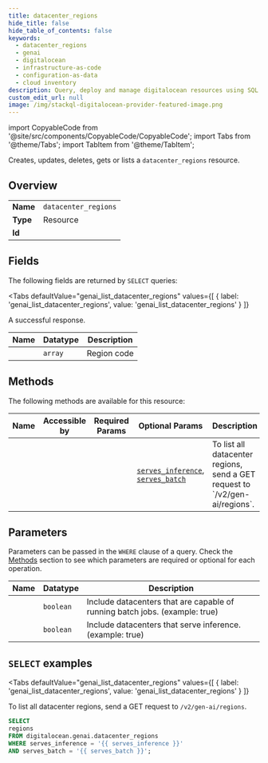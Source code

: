 ```yaml
--- 
title: datacenter_regions
hide_title: false
hide_table_of_contents: false
keywords:
  - datacenter_regions
  - genai
  - digitalocean
  - infrastructure-as-code
  - configuration-as-data
  - cloud inventory
description: Query, deploy and manage digitalocean resources using SQL
custom_edit_url: null
image: /img/stackql-digitalocean-provider-featured-image.png
---
```


import CopyableCode from '@site/src/components/CopyableCode/CopyableCode';
import Tabs from '@theme/Tabs';
import TabItem from '@theme/TabItem';

Creates, updates, deletes, gets or lists a <code>datacenter_regions</code> resource.

## Overview
<table><tbody>
<tr><td><b>Name</b></td><td><code>datacenter_regions</code></td></tr>
<tr><td><b>Type</b></td><td>Resource</td></tr>
<tr><td><b>Id</b></td><td><CopyableCode code="digitalocean.genai.datacenter_regions" /></td></tr>
</tbody></table>

## Fields

The following fields are returned by `SELECT` queries:

<Tabs
    defaultValue="genai_list_datacenter_regions"
    values={[
        { label: 'genai_list_datacenter_regions', value: 'genai_list_datacenter_regions' }
    ]}
>
<TabItem value="genai_list_datacenter_regions">

A successful response.

<table>
<thead>
    <tr>
    <th>Name</th>
    <th>Datatype</th>
    <th>Description</th>
    </tr>
</thead>
<tbody>
<tr>
    <td><CopyableCode code="regions" /></td>
    <td><code>array</code></td>
    <td>Region code</td>
</tr>
</tbody>
</table>
</TabItem>
</Tabs>

## Methods

The following methods are available for this resource:

<table>
<thead>
    <tr>
    <th>Name</th>
    <th>Accessible by</th>
    <th>Required Params</th>
    <th>Optional Params</th>
    <th>Description</th>
    </tr>
</thead>
<tbody>
<tr>
    <td><a href="#genai_list_datacenter_regions"><CopyableCode code="genai_list_datacenter_regions" /></a></td>
    <td><CopyableCode code="select" /></td>
    <td></td>
    <td><a href="#parameter-serves_inference"><code>serves_inference</code></a>, <a href="#parameter-serves_batch"><code>serves_batch</code></a></td>
    <td>To list all datacenter regions, send a GET request to `/v2/gen-ai/regions`.</td>
</tr>
</tbody>
</table>

## Parameters

Parameters can be passed in the `WHERE` clause of a query. Check the [Methods](#methods) section to see which parameters are required or optional for each operation.

<table>
<thead>
    <tr>
    <th>Name</th>
    <th>Datatype</th>
    <th>Description</th>
    </tr>
</thead>
<tbody>
<tr id="parameter-serves_batch">
    <td><CopyableCode code="serves_batch" /></td>
    <td><code>boolean</code></td>
    <td>Include datacenters that are capable of running batch jobs. (example: true)</td>
</tr>
<tr id="parameter-serves_inference">
    <td><CopyableCode code="serves_inference" /></td>
    <td><code>boolean</code></td>
    <td>Include datacenters that serve inference. (example: true)</td>
</tr>
</tbody>
</table>

## `SELECT` examples

<Tabs
    defaultValue="genai_list_datacenter_regions"
    values={[
        { label: 'genai_list_datacenter_regions', value: 'genai_list_datacenter_regions' }
    ]}
>
<TabItem value="genai_list_datacenter_regions">

To list all datacenter regions, send a GET request to `/v2/gen-ai/regions`.

```sql
SELECT
regions
FROM digitalocean.genai.datacenter_regions
WHERE serves_inference = '{{ serves_inference }}'
AND serves_batch = '{{ serves_batch }}';
```
</TabItem>
</Tabs>
